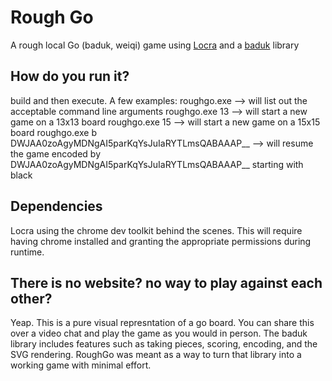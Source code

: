 # Rough Go
A rough local Go (baduk, weiqi) game using [Locra](https://github.com/zserge/lorca)  and a [baduk](http://godoc.org/github.com/acityinohio/baduk) library

## How do you run it?
build and then execute. A few examples:
roughgo.exe        --> will list out the acceptable command line arguments
roughgo.exe 13     --> will start a new game on a 13x13 board
roughgo.exe 15     --> will start a new game on a 15x15 board
roughgo.exe b DWJAA0zoAgyMDNgAI5parKqYsJuIaRYTLmsQABAAAP__    --> will resume the game encoded by DWJAA0zoAgyMDNgAI5parKqYsJuIaRYTLmsQABAAAP__ starting with black

## Dependencies
Locra using the chrome dev toolkit behind the scenes. This will require having chrome installed and granting the appropriate permissions during runtime.

## There is no website? no way to play against each other? 
Yeap. This is a pure visual represntation of a go board. You can share this over a video chat and play the game as you would in person. The baduk library includes features such as taking pieces, scoring, encoding, and the SVG rendering. RoughGo was meant as a way to turn that library into a working game with minimal effort.
